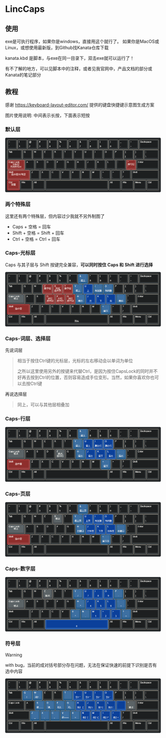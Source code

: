 # LincCaps

## 使用

exe是可执行程序，如果你是windows，直接用这个就行了。
如果你是MacOS或Linux，或想使用最新版，到Github找Kanata仓库下载

kanata.kbd 是脚本，与exe在同一目录下，双击exe就可以运行了！

有不了解的地方，可以见脚本中的注释，或者见我官网中，产品文档的部分或Kanata的笔记部分

## 教程

感谢 https://keyboard-layout-editor.com/ 提供的键盘快捷键示意图生成方案

图片使用说明: 中间表示长按，下面表示短按

### 默认层

![](./assets/keyboard-layout-default.png)

### 两个特殊层

这里还有两个特殊层，但内容过少我就不另外制图了

- Caps + 空格 = 回车
- Shift + 空格 = Shift + 回车
- Ctrl + 空格 = Ctrl + 回车

### Caps-光标层

Caps 与其子层与 Shift 按键完全兼容，**可以同时按住 Caps 和 Shift 进行选择**

![](./assets/keyboard-layout-cursor.png)

### Caps-词层、选择层

先说词层

> 相当于按住Ctrl键的光标层，光标的左右移动会以单词为单位
> 
> 之所以这里使用另外的按键来代替Ctrl，是因为按住CapsLock的同时并不好再去按到Ctrl的位置，否则容易造成手位变形。当然，如果你喜欢你也可以去按Ctrl键

再说选择层

> 同上，可以与其他层相叠加

### Caps-行层

![](./assets/keyboard-layout-line.png)

### Caps-页层

![](./assets/keyboard-layout-page.png)

### Caps-数字层

![](./assets/keyboard-layout-num.png)

### 符号层

> [!warning]
> with bug，当前的成对括号部分存在问题，无法在保证快速的前提下识别是否有选中内容

![](./assets/keyboard-layout-sign.png)
